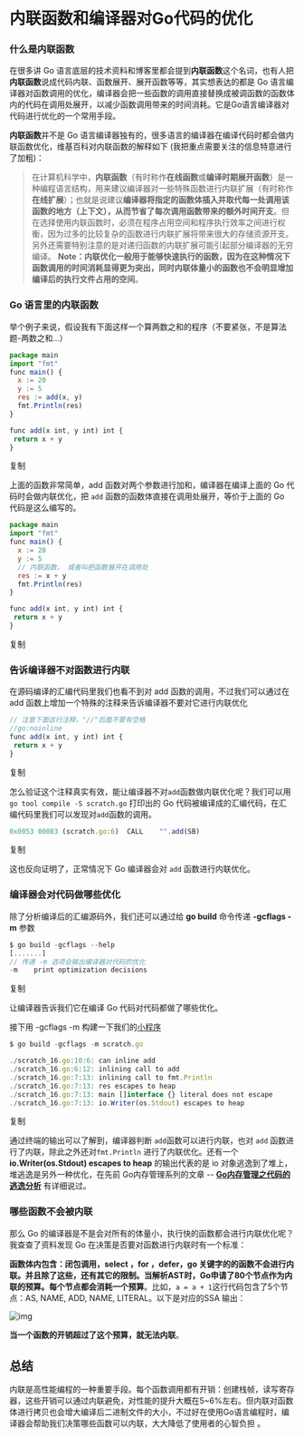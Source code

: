 # 内联函数和编译器对Go代码的优化

### **什么是内联函数**

在很多讲 Go 语言底层的技术资料和博客里都会提到**内联函数**这个名词，也有人把**内联函数**说成代码内联、函数展开、展开函数等等，其实想表达的都是 Go 语言编译器对函数调用的优化，编译器会把一些函数的调用直接替换成被调函数的函数体内的代码在调用处展开，以减少函数调用带来的时间消耗。它是Go语言编译器对代码进行优化的一个常用手段。

**内联函数**并不是 Go 语言编译器独有的，很多语言的编译器在编译代码时都会做内联函数优化，维基百科对内联函数的解释如下 (我把重点需要关注的信息特意进行了加粗)：

> 在计算机科学中，**内联函数**（有时称作**在线函数**或**编译时期展开函数**）是一种编程语言结构，用来建议编译器对一些特殊函数进行内联扩展（有时称作**在线扩展**）；也就是说建议**编译器将指定的函数体插入并取代每一处调用该函数的地方（上下文），从而节省了每次调用函数带来的额外时间开支**。但在选择使用内联函数时，必须在程序占用空间和程序执行效率之间进行权衡，因为过多的比较复杂的函数进行内联扩展将带来很大的存储资源开支。另外还需要特别注意的是对递归函数的内联扩展可能引起部分编译器的无穷编译。 **Note：内联优化一般用于能够快速执行的函数，因为在这种情况下函数调用的时间消耗显得更为突出，同时内联体量小的函数也不会明显增加编译后的执行文件占用的空间**。

### **Go 语言里的内联函数**

举个例子来说，假设我有下面这样一个算两数之和的程序（不要紧张，不是算法题-两数之和...）

```javascript
package main
import "fmt"
func main() {
  x := 20
  y := 5
  res := add(x, y)
  fmt.Println(res)
}

func add(x int, y int) int {
 return x + y
}
```

复制

上面的函数非常简单，add 函数对两个参数进行加和，编译器在编译上面的 Go 代码时会做内联优化，把 `add` 函数的函数体直接在调用处展开，等价于上面的 Go 代码是这么编写的。

```javascript
package main
import "fmt"
func main() {
  x := 20
  y := 5
  // 内联函数， 或者叫把函数展开在调用处
  res := x + y 
  fmt.Println(res)
}

func add(x int, y int) int {
 return x + y
}
```

复制

### **告诉编译器不对函数进行内联**

在源码编译的汇编代码里我们也看不到对 add 函数的调用，不过我们可以通过在 add 函数上增加一个特殊的注释来告诉编译器不要对它进行内联优化

```javascript
// 注意下面这行注释，"//"后面不要有空格
//go:noinline
func add(x int, y int) int {
 return x + y
}
```

复制

怎么验证这个注释真实有效，能让编译器不对`add`函数做内联优化呢？我们可以用 `go tool compile -S scratch.go` 打印出的 Go 代码被编译成的汇编代码，在汇编代码里我们可以发现对`add`函数的调用。

```javascript
0x0053 00083 (scratch.go:6)  CALL    "".add(SB)
```

复制

这也反向证明了，正常情况下 Go 编译器会对 `add` 函数进行内联优化。

### **编译器会对代码做哪些优化**

除了分析编译后的汇编源码外，我们还可以通过给 **go build** 命令传递  **-gcflags -m** 参数

```javascript
$ go build -gcflags --help
[.......]
// 传递 -m 选项会输出编译器对代码的优化
-m    print optimization decisions
```

复制

让编译器告诉我们它在编译 Go 代码对代码都做了哪些优化。

接下用 -gcflags -m 构建一下我们的[小程序](https://cloud.tencent.com/product/tcb?from=10680)

```javascript
$ go build -gcflags -m scratch.go

./scratch_16.go:10:6: can inline add
./scratch_16.go:6:12: inlining call to add
./scratch_16.go:7:13: inlining call to fmt.Println
./scratch_16.go:7:13: res escapes to heap
./scratch_16.go:7:13: main []interface {} literal does not escape
./scratch_16.go:7:13: io.Writer(os.Stdout) escapes to heap
```

复制

通过终端的输出可以了解到，编译器判断 `add`函数可以进行内联，也对 `add` 函数进行了内联，除此之外还对`fmt.Println` 进行了内联优化。还有一个 **io.Writer(os.Stdout) escapes to heap** 的输出代表的是 io 对象逃逸到了堆上，堆逃逸是另外一种优化，在先前 Go内存管理系列的文章 -- [**Go内存管理之代码的逃逸分析**](https://mp.weixin.qq.com/s?__biz=MzUzNTY5MzU2MA==&mid=2247485579&idx=1&sn=f481cff4ffccacc186a020e45e884924&chksm=fa80d91ccdf7500ab984ecde7056aa29a2986c423557736c32bd251f2cb5d1ce1e54909753cc&scene=21&cur_album_id=1505074355683278852#wechat_redirect) 有详细说过。

### **哪些函数不会被内联**

那么 Go 的编译器是不是会对所有的体量小，执行快的函数都会进行内联优化呢？我查查了资料发现 Go 在决策是否要对函数进行内联时有一个标准：

**函数体内包含：闭包调用，select ，for ，defer，go 关键字的的函数不会进行内联。并且除了这些，还有其它的限制。当解析AST时，Go申请了80个节点作为内联的预算。每个节点都会消耗一个预算**。比如，`a = a + 1`这行代码包含了5个节点：AS, NAME, ADD, NAME, LITERAL。以下是对应的SSA 输出：

![img](./assets/内联函数和编译器对Go代码的优化/1.png)

**当一个函数的开销超过了这个预算，就无法内联**。

## **总结**

内联是高性能编程的一种重要手段。每个函数调用都有开销：创建栈帧，读写寄存器，这些开销可以通过内联避免，对性能的提升大概在5~6%左右。但内联对函数体进行拷贝也会增大编译后二进制文件的大小，不过好在使用Go语言编程时，编译器会帮助我们决策哪些函数可以内联，大大降低了使用者的心智负担 。